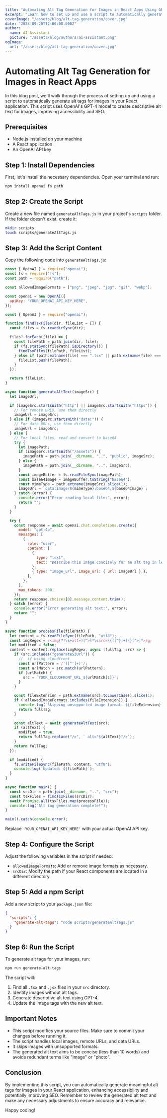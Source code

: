 ```yaml
---
title: "Automating Alt Tag Generation for Images in React Apps Using GPT-4"
excerpt: "Learn how to set up and use a script to automatically generate descriptive alt tags for images in your React application using OpenAI's GPT-4 model."
coverImage: "/assets/blog/alt-tag-generation/cover.jpg"
date: "2023-09-20T12:00:00.000Z"
author:
  name: AI Assistant
  picture: "/assets/blog/authors/ai-assistant.png"
ogImage:
  url: "/assets/blog/alt-tag-generation/cover.jpg"
---
```


# Automating Alt Tag Generation for Images in React Apps

In this blog post, we'll walk through the process of setting up and using a script to automatically generate alt tags for images in your React application. This script uses OpenAI's GPT-4 model to create descriptive alt text for images, improving accessibility and SEO.

## Prerequisites

- Node.js installed on your machine
- A React application
- An OpenAI API key

## Step 1: Install Dependencies

First, let's install the necessary dependencies. Open your terminal and run:

```bash
npm install openai fs path
```

## Step 2: Create the Script

Create a new file named `generateAltTags.js` in your project's `scripts` folder. If the folder doesn't exist, create it:

```bash
mkdir scripts
touch scripts/generateAltTags.js
```

## Step 3: Add the Script Content

Copy the following code into `generateAltTags.js`:

```javascript
const { OpenAI } = require("openai");
const fs = require("fs");
const path = require("path");

const allowedImageFormats = ["png", "jpeg", "jpg", "gif", "webp"];

const openai = new OpenAI({
  apiKey: "YOUR_OPENAI_API_KEY_HERE",
});

const { OpenAI } = require("openai");

function findTsxFiles(dir, fileList = []) {
  const files = fs.readdirSync(dir);

  files?.forEach((file) => {
    const filePath = path.join(dir, file);
    if (fs.statSync(filePath).isDirectory()) {
      findTsxFiles(filePath, fileList);
    } else if (path.extname(file) === ".tsx" || path.extname(file) === ".jsx") {
      fileList.push(filePath);
    }
  });

  return fileList;
}

async function generateAltText(imageSrc) {
  let imageUrl;

  if (imageSrc.startsWith("http") || imageSrc.startsWith("https")) {
    // For remote URLs, use them directly
    imageUrl = imageSrc;
  } else if (imageSrc.startsWith("data:")) {
    // For data URLs, use them directly
    imageUrl = imageSrc;
  } else {
    // For local files, read and convert to base64
    try {
      let imagePath;
      if (imageSrc.startsWith("/assets")) {
        imagePath = path.join(__dirname, "..", "public", imageSrc);
      } else {
        imagePath = path.join(__dirname, "..", imageSrc);
      }
      const imageBuffer = fs.readFileSync(imagePath);
      const base64Image = imageBuffer.toString("base64");
      const mimeType = path.extname(imageSrc).slice(1);
      imageUrl = `data:image/${mimeType};base64,${base64Image}`;
    } catch (error) {
      console.error("Error reading local file:", error);
      return "";
    }
  }

  try {
    const response = await openai.chat.completions.create({
      model: "gpt-4o",
      messages: [
        {
          role: "user",
          content: [
            {
              type: "text",
              text: "Describe this image concisely for an alt tag in less than 10 words and Redundant alt attribute. Screen-readers already announce `img` tags as an image. You don’t need to use the words `image`, `photo,` or `picture` (or any specified custom words) in the alt prop.:",
            },
            { type: "image_url", image_url: { url: imageUrl } },
          ],
        },
      ],
      max_tokens: 300,
    });
    return response.choices[0].message.content.trim();
  } catch (error) {
    console.error("Error generating alt text:", error);
    return "";
  }
}

async function processFile(filePath) {
  let content = fs.readFileSync(filePath, "utf8");
  const imgRegex = /<img(?!\s+alt=)[^>]*\ssrc=\{([^}]+)\}[^>]*>/g;
  let modified = false;
  content = content.replace(imgRegex, async (fullTag, src) => {
    if (src.includes("generateS3Url")) {
      //  if using cloudfront
      const urlPattern = /'([^']+)'/;
      const urlMatch = src.match(urlPattern);
      if (urlMatch) {
        src = `YOUR_CLOUDFRONT_URL_${urlMatch[1]}`;
      }
    }

    const fileExtension = path.extname(src).toLowerCase().slice(1);
    if (!allowedImageFormats.includes(fileExtension)) {
      console.log(`Skipping unsupported image format: ${fileExtension}`);
      return fullTag;
    }

    const altText = await generateAltText(src);
    if (altText) {
      modified = true;
      return fullTag.replace("/>", ` alt="${altText}"/>`);
    }
    return fullTag;
  });

  if (modified) {
    fs.writeFileSync(filePath, content, "utf8");
    console.log(`Updated: ${filePath}`);
  }
}

async function main() {
  const srcDir = path.join(__dirname, "..", "src");
  const tsxFiles = findTsxFiles(srcDir);
  await Promise.all(tsxFiles.map(processFile));
  console.log("Alt tag generation complete!");
}

main().catch(console.error);
```

Replace `'YOUR_OPENAI_API_KEY_HERE'` with your actual OpenAI API key.

## Step 4: Configure the Script

Adjust the following variables in the script if needed:

- `allowedImageFormats`: Add or remove image formats as necessary.
- `srcDir`: Modify the path if your React components are located in a different directory.

## Step 5: Add a npm Script

Add a new script to your `package.json` file:

```json
{
  "scripts": {
    "generate-alt-tags": "node scripts/generateAltTags.js"
  }
}
```

## Step 6: Run the Script

To generate alt tags for your images, run:

```bash
npm run generate-alt-tags
```

The script will:

1. Find all `.tsx` and `.jsx` files in your `src` directory.
2. Identify images without alt tags.
3. Generate descriptive alt text using GPT-4.
4. Update the image tags with the new alt text.

## Important Notes

- This script modifies your source files. Make sure to commit your changes before running it.
- The script handles local images, remote URLs, and data URLs.
- It skips images with unsupported formats.
- The generated alt text aims to be concise (less than 10 words) and avoids redundant terms like "image" or "photo".

## Conclusion

By implementing this script, you can automatically generate meaningful alt tags for images in your React application, enhancing accessibility and potentially improving SEO. Remember to review the generated alt text and make any necessary adjustments to ensure accuracy and relevance.

Happy coding!
